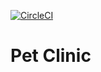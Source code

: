 [![CircleCI](https://circleci.com/gh/ildede/sfg-pet-clinic.svg?style=svg)](https://circleci.com/gh/ildede/sfg-pet-clinic)

# Pet Clinic


